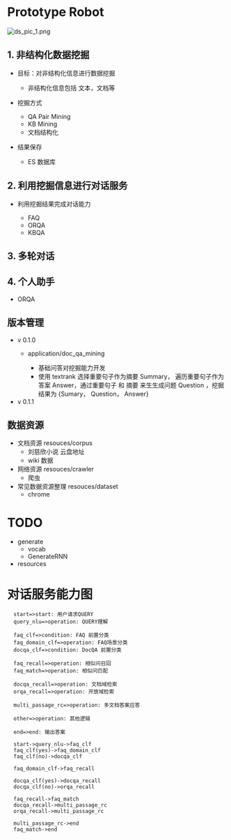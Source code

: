 # Prototype Robot

![ds_pic_1.png](https://blog-picture-new.oss-cn-beijing.aliyuncs.com/dialog/ds_pic_1.png)

## 1. 非结构化数据挖掘

+ 目标：对非结构化信息进行数据挖掘

  + 非结构化信息包括 文本，文档等
+ 挖掘方式

  + QA Pair Mining
  + KB Mining
  + 文档结构化
+ 结果保存

  + ES 数据库

## 2. 利用挖掘信息进行对话服务

+ 利用挖掘结果完成对话能力

  + FAQ
  + ORQA
  + KBQA

## 3. 多轮对话

## 4. 个人助手
+ ORQA

## 版本管理

+ v 0.1.0
  + application/doc_qa_mining

    + 基础问答对挖掘能力开发
    + 使用 textrank 选择重要句子作为摘要 Summary， 遍历重要句子作为答案 Answer，通过重要句子 和 摘要 来生生成问题 Question ，挖掘结果为 {Sumary， Question， Answer}
+ v 0.1.1

## 数据资源

+ 文档资源 resouces/corpus
  + 刘慈欣小说 云盘地址
  + wiki 数据
+ 网络资源 resouces/crawler
  + 爬虫
+ 常见数据资源整理 resouces/dataset
  + chrome


# TODO
+ generate
  + vocab
  + GenerateRNN
+ resources 


# 对话服务能力图

```flowchart
  start=>start: 用户请求QUERY
  query_nlu=>operation: QUERY理解

  faq_clf=>condition: FAQ 前置分类
  faq_domain_clf=>operation: FAQ场景分类
  docqa_clf=>condition: DocQA 前置分类

  faq_recall=>operation: 相似问召回
  faq_match=>operation: 相似问匹配
  
  docqa_recall=>operation: 文档域检索
  orqa_recall=>operation: 开放域检索

  multi_passage_rc=>operation: 多文档答案应答

  other=>operation: 其他逻辑

  end=>end: 输出答案

  start->query_nlu->faq_clf
  faq_clf(yes)->faq_domain_clf
  faq_clf(no)->docqa_clf

  faq_domain_clf->faq_recall

  docqa_clf(yes)->docqa_recall
  docqa_clf(no)->orqa_recall

  faq_recall->faq_match
  docqa_recall->multi_passage_rc
  orqa_recall->multi_passage_rc

  multi_passage_rc->end
  faq_match->end
```

